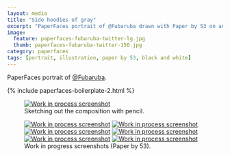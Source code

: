 ```yaml
---
layout: media
title: "Side hoodies of gray"
excerpt: "PaperFaces portrait of @Fubaruba drawn with Paper by 53 on an iPad."
image: 
  feature: paperfaces-fubaruba-twitter-lg.jpg
  thumb: paperfaces-fubaruba-twitter-150.jpg
category: paperfaces
tags: [portrait, illustration, paper by 53, black and white]
---
```


PaperFaces portrait of <a href="http://twitter.com/Fubaruba">@Fubaruba</a>.

{% include paperfaces-boilerplate-2.html %}

<figure>
	<a href="{{ site.url }}/images/paperfaces-fubaruba-process-1-lg.jpg"><img src="{{ site.url }}/images/paperfaces-fubaruba-process-1-750.jpg" alt="Work in process screenshot"></a>
	<figcaption>Sketching out the composition with pencil.</figcaption>
</figure>

<figure class="half">
	<a href="{{ site.url }}/images/paperfaces-fubaruba-process-2-lg.jpg"><img src="{{ site.url }}/images/paperfaces-fubaruba-process-2-600.jpg" alt="Work in process screenshot"></a>
	<a href="{{ site.url }}/images/paperfaces-fubaruba-process-3-lg.jpg"><img src="{{ site.url }}/images/paperfaces-fubaruba-process-3-600.jpg" alt="Work in process screenshot"></a>
	<a href="{{ site.url }}/images/paperfaces-fubaruba-process-4-lg.jpg"><img src="{{ site.url }}/images/paperfaces-fubaruba-process-4-600.jpg" alt="Work in process screenshot"></a>
	<a href="{{ site.url }}/images/paperfaces-fubaruba-process-5-lg.jpg"><img src="{{ site.url }}/images/paperfaces-fubaruba-process-5-600.jpg" alt="Work in process screenshot"></a>
	<a href="{{ site.url }}/images/paperfaces-fubaruba-process-6-lg.jpg"><img src="{{ site.url }}/images/paperfaces-fubaruba-process-6-600.jpg" alt="Work in process screenshot"></a>
	<a href="{{ site.url }}/images/paperfaces-fubaruba-process-7-lg.jpg"><img src="{{ site.url }}/images/paperfaces-fubaruba-process-7-600.jpg" alt="Work in process screenshot"></a>
	<figcaption>Work in progress screenshots (Paper by 53).</figcaption>
</figure>